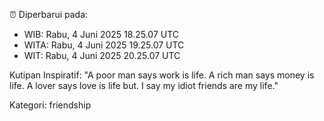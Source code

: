 ⏰ Diperbarui pada:
- WIB: Rabu, 4 Juni 2025 18.25.07 UTC
- WITA: Rabu, 4 Juni 2025 19.25.07 UTC
- WIT: Rabu, 4 Juni 2025 20.25.07 UTC

Kutipan Inspiratif:
"A poor man says work is life. A rich man says money is life. A lover says love is life but. I say my idiot friends are my life."


Kategori: friendship

